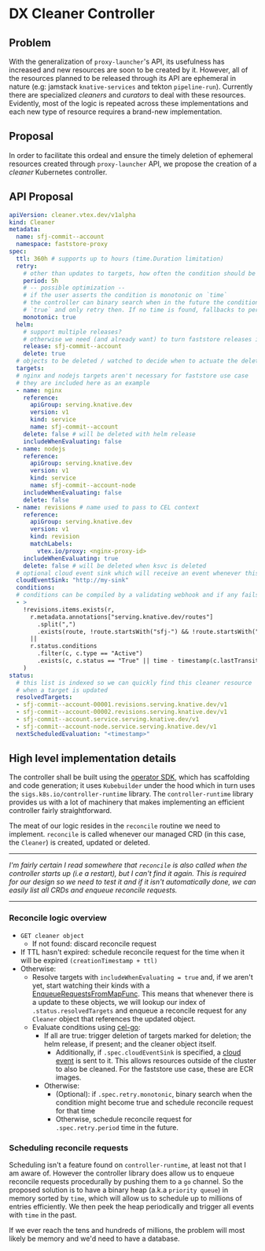 # DX Cleaner Controller

## Problem

With the generalization of `proxy-launcher`'s API, its usefulness has increased and new resources are soon to be created by it. However, all of the resources planned to be released through its API are ephemeral in nature (e.g: jamstack `knative-services` and tekton `pipeline-run`). Currently there are specialized _cleaners_ and _curators_ to deal with these resources. Evidently, most of the logic is repeated across these implementations and each new type of resource requires a brand-new implementation.

## Proposal

In order to facilitate this ordeal and ensure the timely deletion of ephemeral resources created through `proxy-launcher` API, we propose the creation of a _cleaner_ Kubernetes controller.

## API Proposal

```yaml
apiVersion: cleaner.vtex.dev/v1alpha
kind: Cleaner
metadata:
  name: sfj-commit--account
  namespace: faststore-proxy
spec:
  ttl: 360h # supports up to hours (time.Duration limitation)
  retry:
    # other than updates to targets, how often the condition should be evaluated
    period: 5h
    # -- possible optimization --
    # if the user asserts the condition is monotonic on `time`
    # the controller can binary search when in the future the condition becomes
    # `true` and only retry then. If no time is found, fallbacks to periodic retries
    monotonic: true
  helm:
    # support multiple releases?
    # otherwise we need (and already want) to turn faststore releases into a single one
    release: sfj-commit--account
    delete: true
  # objects to be deleted / watched to decide when to actuate the deletion
  targets:
  # nginx and nodejs targets aren't necessary for faststore use case
  # they are included here as an example
  - name: nginx
    reference:
      apiGroup: serving.knative.dev
      version: v1
      kind: service
      name: sfj-commit--account
    delete: false # will be deleted with helm release
    includeWhenEvaluating: false
  - name: nodejs
    reference:
      apiGroup: serving.knative.dev
      version: v1
      kind: service
      name: sfj-commit--account-node
    includeWhenEvaluating: false
    delete: false
  - name: revisions # name used to pass to CEL context
    reference:
      apiGroup: serving.knative.dev
      version: v1
      kind: revision
      matchLabels:
        vtex.io/proxy: <nginx-proxy-id>
    includeWhenEvaluating: true
    delete: false # will be deleted when ksvc is deleted
  # optional cloud event sink which will receive an event whenever this group of resources is deleted.
  cloudEventSink: "http://my-sink"
  conditions:
  # conditions can be compiled by a validating webhook and if any fails (i.e syntax errors) we can reject the creation of the cleaner
  - >
    !revisions.items.exists(r,
      r.metadata.annotations["serving.knative.dev/routes"]
        .split(",")
        .exists(route, !route.startsWith("sfj-") && !route.startsWith("preview-"))
      ||
      r.status.conditions
        .filter(c, c.type == "Active")
        .exists(c, c.status == "True" || time - timestamp(c.lastTransitionTime) < duration("360h"))
    )
status:
  # this list is indexed so we can quickly find this cleaner resource
  # when a target is updated
  resolvedTargets:
  - sfj-commit--account-00001.revisions.serving.knative.dev/v1
  - sfj-commit--account-00002.revisions.serving.knative.dev/v1
  - sfj-commit--account.service.serving.knative.dev/v1
  - sfj-commit--account-node.service.serving.knative.dev/v1
  nextScheduledEvaluation: "<timestamp>"
```

## High level implementation details

The controller shall be built using the [operator SDK](https://sdk.operatorframework.io/), which has scaffolding and code generation; it uses `Kubebuilder` under the hood which in turn uses the `sigs.k8s.io/controller-runtime` library. The `controller-runtime` library provides us with a lot of machinery that makes implementing an efficient controller fairly straightforward.

The meat of our logic resides in the `reconcile` routine we need to implement. `reconcile` is called whenever our managed CRD (in this case, the `Cleaner`) is created, updated or deleted. 

---

_I'm fairly certain I read somewhere that `reconcile` is also called when the controller starts up (i.e a restart), but I can't find it again. This is required for our design so we need to test it and if it isn't automatically done, we can easily list all CRDs and enqueue reconcile requests._

---


### Reconcile logic overview

* `GET cleaner object`
  * If not found: discard reconcile request
* If TTL hasn't expired: schedule reconcile request for the time when it will be expired `(creationTimestamp + ttl)`
* Otherwise:
  * Resolve targets with `includeWhenEvaluating = true` and, if we aren't yet, start watching their kinds with a [EnqueueRequestsFromMapFunc](https://pkg.go.dev/sigs.k8s.io/controller-runtime/pkg/handler#EnqueueRequestsFromMapFunc). This means that whenever there is a update to these objects, we will lookup our index of `.status.resolvedTargets` and enqueue a reconcile request for any `Cleaner` object that references the updated object. 
  * Evaluate conditions using [cel-go](https://github.com/vtex/cleaner-controller/blob/rfc/initial-proposal/design/initial-proposal.md):
    * If all are true: trigger deletion of targets marked for deletion; the helm release, if present; and the cleaner object itself.
      * Additionally, if `.spec.cloudEventSink` is specified, a [cloud event](https://cloudevents.io/) is sent to it. This allows resources outside of the cluster to also be cleaned. For the faststore use case, these are ECR images. 
    * Otherwise:
      * (Optional): if `.spec.retry.monotonic`, binary search when the condition might become true and schedule reconcile request for that time
      * Otherwise, schedule reconcile request for `.spec.retry.period` time in the future.

### Scheduling reconcile requests

Scheduling isn't a feature found on `controller-runtime`, at least not that I am aware of. However the controller library does allow us to enqueue reconcile requests procedurally by pushing them to a `go` channel. So the proposed solution is to have a binary heap (a.k.a `priority queue`) in memory sorted by `time`, which will allow us to schedule up to millions of entries efficiently. We then peek the heap periodically and trigger all events with `time` in the past.

If we ever reach the tens and hundreds of millions, the problem will most likely be memory and we'd need to have a database.



